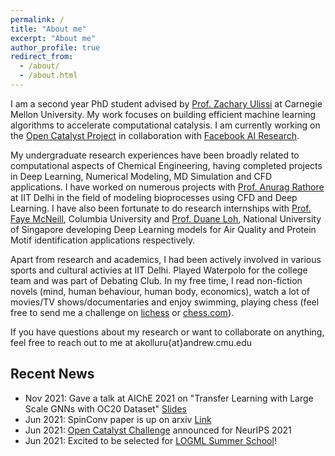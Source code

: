 ```yaml
---
permalink: /
title: "About me"
excerpt: "About me"
author_profile: true
redirect_from: 
  - /about/
  - /about.html
---
```


I am a second year PhD student advised by [Prof. Zachary Ulissi](https://ulissigroup.cheme.cmu.edu/bio/) at Carnegie Mellon University. My work focuses on building efficient machine learning algorithms to accelerate computational catalysis. I am currently working on the [Open Catalyst Project](https://opencatalystproject.org/) in collaboration with [Facebook AI Research](https://ai.facebook.com/). 

My undergraduate research experiences have been broadly related to computational aspects of Chemical Engineering, having completed projects in Deep Learning, Numerical Modeling, MD Simulation and CFD applications. I have worked on numerous projects with [Prof. Anurag Rathore](http://biotechcmz.com/work-experience.html) at IIT Delhi in the field of modeling bioprocesses using CFD and Deep Learning. I have also been fortunate to do research internships with [Prof. Faye McNeill](http://mcneill-lab.org/v-faye-mcneill/), Columbia University and [Prof. Duane Loh](http://blog.nus.edu.sg/duaneloh/), National University of Singapore developing Deep Learning models for Air Quality and Protein Motif identification applications respectively.

Apart from research and academics, I had been actively involved in various sports and cultural activies at IIT Delhi. Played Waterpolo for the college team and was part of Debating Club. In my free time, I read non-fiction novels (mind, human behaviour, human body, economics), watch a lot of movies/TV shows/documentaries and enjoy swimming, playing chess (feel free to send me a challenge on [lichess](https://lichess.org/@/adeeshk) or [chess.com](https://www.chess.com/member/adeeshk)). 

If you have questions about my research or want to collaborate on anything, feel free to reach out to me at akolluru{at}andrew.cmu.edu

## Recent News

- Nov 2021: Gave a talk at AIChE 2021 on "Transfer Learning with Large Scale GNNs with OC20 Dataset" [Slides](https://docs.google.com/presentation/d/1qL6Dfip8c1S_R58Q02VZ8jIQI6NHv9-NALFk6H8oB9g/edit?usp=sharing)
- Jun 2021: SpinConv paper is up on arxiv [Link](https://arxiv.org/pdf/2106.09575v1.pdf)
- Jun 2021: [Open Catalyst Challenge](https://opencatalystproject.org/challenge.html) announced for NeurIPS 2021
- Jun 2021: Excited to be selected for [LOGML Summer School](https://www.logml.ai/)!


